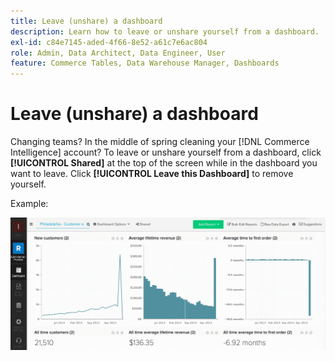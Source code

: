 ```yaml
---
title: Leave (unshare) a dashboard
description: Learn how to leave or unshare yourself from a dashboard.
exl-id: c84e7145-aded-4f66-8e52-a61c7e6ac804
role: Admin, Data Architect, Data Engineer, User
feature: Commerce Tables, Data Warehouse Manager, Dashboards
---
```

# Leave (unshare) a dashboard

Changing teams? In the middle of spring cleaning your [!DNL Commerce Intelligence] account? To leave or unshare yourself from a dashboard, click **[!UICONTROL Shared]** at the top of the screen while in the dashboard you want to leave. Click **[!UICONTROL Leave this Dashboard]** to remove yourself.

Example:

![leave dashboard](../../assets/Leave_Dashboard.gif)
